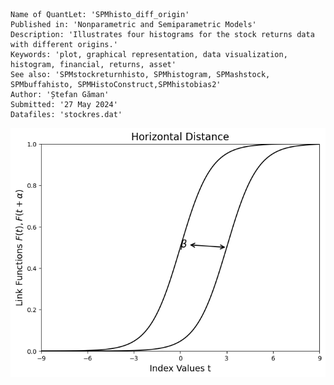 ```
Name of QuantLet: 'SPMhisto_diff_origin'
Published in: 'Nonparametric and Semiparametric Models'
Description: 'Illustrates four histograms for the stock returns data with different origins.'
Keywords: 'plot, graphical representation, data visualization, histogram, financial, returns, asset'
See also: 'SPMstockreturnhisto, SPMhistogram, SPMashstock, SPMbuffahisto, SPMHistoConstruct,SPMhistobias2'
Author: 'Ștefan Găman'
Submitted: '27 May 2024'
Datafiles: 'stockres.dat'
```
![Histogram](https://raw.githubusercontent.com/StefanGam/test-repo/main/Exemple1/coeffU_transparent.png?token=BE4CI77WM3UXHWZXYA5N5QDHFWYNK)

